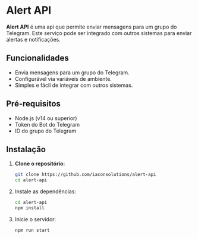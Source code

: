 # Alert API

**Alert API** é uma api que permite enviar mensagens para um grupo do Telegram. Este serviço pode ser integrado com outros sistemas para enviar alertas e notificações.

## Funcionalidades

- Envia mensagens para um grupo do Telegram.
- Configurável via variáveis de ambiente.
- Simples e fácil de integrar com outros sistemas.

## Pré-requisitos

- Node.js (v14 ou superior)
- Token do Bot do Telegram
- ID do grupo do Telegram

## Instalação

1. **Clone o repositório:**

   ```bash
   git clone https://github.com/iaconsolutions/alert-api
   cd alert-api

2. Instale as dependências:

   ```bash
   cd alert-api
   npm install
   ```
3. Inicie o servidor:

    ```bash
    npm run start
    ```